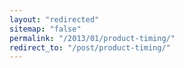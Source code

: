 ```yaml
---
layout: "redirected"
sitemap: "false"
permalink: "/2013/01/product-timing/"
redirect_to: "/post/product-timing/"
---
```




